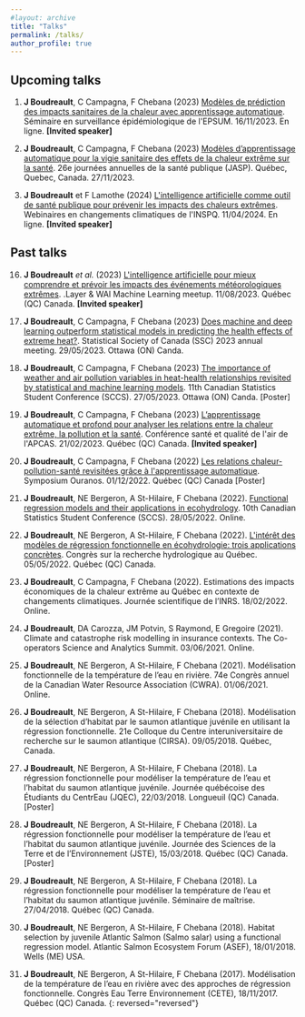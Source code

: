 ```yaml
---
#layout: archive
title: "Talks"
permalink: /talks/
author_profile: true
---
```


Upcoming talks
-------------------

1. **J Boudreault**, C Campagna, F Chebana (2023) [Modèles de prédiction des impacts sanitaires de la chaleur avec apprentissage automatique](hhttps://espum.umontreal.ca/fileadmin/espum/documents/ESPUM/Nouvelles/2023/Calendrier_surveillance_epidemiologique_2023-2024.pdf). Séminaire en surveillance épidémiologique de l'EPSUM. 16/11/2023. En ligne. **[Invited speaker]**

2. **J Boudreault**, C Campagna, F Chebana (2023) [Modèles d’apprentissage automatique pour la vigie sanitaire des effets de la chaleur extrême sur la santé](https://www.inspq.qc.ca/jasp/accueil). 26e journées annuelles de la santé publique (JASP). Québec, Quebec, Canada. 27/11/2023.

3. **J Boudreault** et F Lamothe (2024) [L'intelligence artificielle comme outil de santé publique pour prévenir les impacts des chaleurs extrêmes](https://www.inspq.qc.ca/formation/evenements/avril-2024-ia-comme-outil-de-sante-publique-prevenir-impacts-chaleurs-extremes). Webinaires en changements climatiques de l'INSPQ. 11/04/2024. En ligne. **[Invited speaker]**


Past talks
-------------------

16.  **J Boudreault** *et al.* (2023) [L'intelligence artificielle pour mieux comprendre et prévoir les impacts des événements météorologiques extrêmes](https://iid.ulaval.ca/evenements/reseautage-wai-layer-meetup-quebec/). .Layer & WAI Machine Learning meetup. 11/08/2023. Québec (QC) Canada. **[Invited speaker]**

15. **J Boudreault**, C Campagna, F Chebana (2023) [Does machine and deep learning outperform statistical models in predicting the health effects of extreme heat?](https://ssc.ca/en/meetings/annual/2023-ssc-annual-meeting-ottawa). Statistical Society of Canada (SSC) 2023 annual meeting. 29/05/2023. Ottawa (ON) Canda.

14. **J Boudreault**, C Campagna, F Chebana (2023) [The importance of weather and air pollution variables in heat-health relationships revisited by statistical and machine learning models](https://ssc.ca/en/meetings/annual/2023-ssc-annual-meeting-ottawa/eleventh-annual-canadian-statistics-student-0). 11th Canadian Statistics Student Conference (SCCS). 27/05/2023. Ottawa (ON) Canda. [Poster]

13. **J Boudreault**, C Campagna, F Chebana (2023) [L’apprentissage automatique et profond pour analyser les relations entre la chaleur extrême, la pollution et la santé](https://www.apcas.qc.ca/conference/sante-et-qualite-de-lair-enjeu-de-societe-majeur-21-fevrier-2023/). Conférence santé et qualité de l'air de l'APCAS. 21/02/2023. Québec (QC) Canada. **[Invited speaker]**

12. **J Boudreault**, C Campagna, F Chebana (2022) [Les relations chaleur-pollution-santé revisitées grâce à l'apprentissage automatique](https://www.ouranos.ca/sites/default/files/2022-11/cc-symposium-2022-resumes-affiches_2.pdf). Symposium Ouranos. 01/12/2022. Québec (QC) Canada [Poster]


11. **J Boudreault**, NE Bergeron, A St-Hilaire, F Chebana (2022). [Functional regression models and their applications in ecohydrology](https://ssc.ca/en/meetings/annual/2022-annual-meeting/student-conference). 10th Canadian Statistics Student Conference (SCCS). 28/05/2022. Online.

10. **J Boudreault**, NE Bergeron, A St-Hilaire, F Chebana (2022). [L'intérêt des modèles de régression fonctionnelle en écohydrologie: trois applications concrètes](https://event.fourwaves.com/fr/rhq22/horaire?date=2022-05-05). Congrès sur la recherche hydrologique au Québec. 05/05/2022. Québec (QC) Canada.

9. **J Boudreault**, C Campagna, F Chebana (2022). Estimations des impacts économiques de la chaleur extrême au Québec en contexte de changements climatiques. Journée scientifique de l’INRS. 18/02/2022. Online.

8. **J Boudreault**, DA Carozza, JM Potvin, S Raymond, E Gregoire (2021). Climate and catastrophe risk modelling in insurance contexts. The Co-operators Science and Analytics Summit. 03/06/2021. Online.

7. **J Boudreault**, NE Bergeron, A St-Hilaire, F Chebana (2021). Modélisation fonctionnelle de la température de l’eau en rivière. 74e Congrès annuel de la Canadian Water Resource Association (CWRA). 01/06/2021. Online.

6. **J Boudreault**, NE Bergeron, A St-Hilaire, F Chebana (2018). Modélisation de la sélection d’habitat par le saumon atlantique juvénile en utilisant la régression fonctionnelle. 21e Colloque du Centre interuniversitaire de recherche sur le saumon atlantique (CIRSA). 09/05/2018. Québec, Canada.

5. **J Boudreault**, NE Bergeron, A St-Hilaire, F Chebana (2018). La régression fonctionnelle pour modéliser la température de l’eau et l’habitat du saumon atlantique juvénile. Journée québécoise des Étudiants du CentrEau (JQEC), 22/03/2018. Longueuil (QC) Canada. [Poster]

4. **J Boudreault**, NE Bergeron, A St-Hilaire, F Chebana (2018). La régression fonctionnelle pour modéliser la température de l’eau et l’habitat du saumon atlantique juvénile. Journée des Sciences de la Terre et de l’Environnement (JSTE), 15/03/2018. Québec (QC) Canada. [Poster]

3. **J Boudreault**, NE Bergeron, A St-Hilaire, F Chebana (2018). La régression fonctionnelle pour modéliser la température de l’eau et l’habitat du saumon atlantique juvénile. Séminaire de maîtrise. 27/04/2018. Québec (QC) Canada.

2. **J Boudreault**, NE Bergeron, A St-Hilaire, F Chebana (2018). Habitat selection by juvenile Atlantic Salmon (Salmo salar) using a functional regression model. Atlantic Salmon Ecosystem Forum (ASEF), 18/01/2018. Wells (ME) USA.

1. **J Boudreault**, NE Bergeron, A St-Hilaire, F Chebana (2017). Modélisation de la température de l’eau en rivière avec des approches de régression fonctionnelle. Congrès Eau Terre Environnement (CETE), 18/11/2017. Québec (QC) Canada.
{: reversed="reversed"}